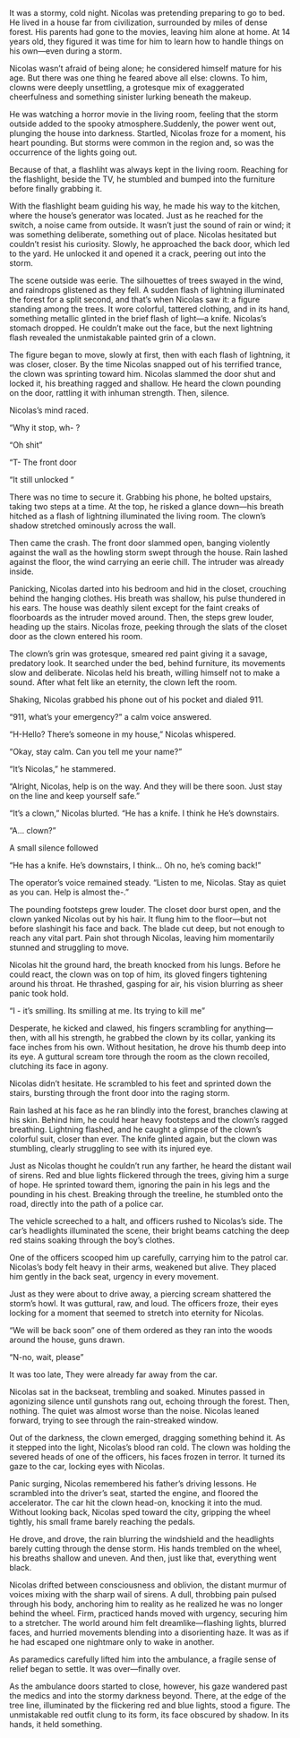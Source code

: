 It was a stormy, cold night. Nicolas was pretending preparing to go to bed. He lived in a house far from civilization, surrounded by miles of dense forest. His parents had gone to the movies, leaving him alone at home. At 14 years old, they figured it was time for him to learn how to handle things on his own—even during a storm. 



Nicolas wasn’t afraid of being alone; he considered himself mature for his age. But there was one thing he feared above all else: clowns. To him, clowns were deeply unsettling, a grotesque mix of exaggerated cheerfulness and something sinister lurking beneath the makeup. 



He was watching a horror movie in the living room, feeling that the storm outside added to the spooky atmosphere.Suddenly, the power went out, plunging the house into darkness. Startled, Nicolas froze for a moment, his heart pounding. But storms were common in the region and, so was the occurrence of the lights going out.  



Because of that, a flashliht was always kept in the living room. Reaching for the flashlight, beside the TV, he stumbled and bumped into the furniture before finally grabbing it.   



With the flashlight beam guiding his way, he made his way to the kitchen, where the house’s generator was located. Just as he reached for the switch, a noise came from outside. It wasn’t just the sound of rain or wind; it was something deliberate, something out of place. Nicolas hesitated but couldn’t resist his curiosity. Slowly, he approached the back door, which led to the yard. He unlocked it and opened it a crack, peering out into the storm. 



The scene outside was eerie. The silhouettes of trees swayed in the wind, and raindrops glistened as they fell. A sudden flash of lightning illuminated the forest for a split second, and that’s when Nicolas saw it: a figure standing among the trees. It wore colorful, tattered clothing, and in its hand, something metallic glinted in the brief flash of light—a knife. Nicolas’s stomach dropped. He couldn’t make out the face, but the next lightning flash revealed the unmistakable painted grin of a clown. 



The figure began to move, slowly at first, then with each flash of lightning, it was closer, closer. By the time Nicolas snapped out of his terrified trance, the clown was sprinting toward him. Nicolas slammed the door shut and locked it, his breathing ragged and shallow. He heard the clown pounding on the door, rattling it with inhuman strength. Then, silence.   



Nicolas’s mind raced. 



“Why it stop, wh- ? 



“Oh shit” 



“T- The front door  



“It still unlocked “ 



There was no time to secure it. Grabbing his phone, he bolted upstairs, taking two steps at a time. At the top, he risked a glance down—his breath hitched as a flash of lightning illuminated the living room. The clown’s shadow stretched ominously across the wall. 



Then came the crash. The front door slammed open, banging violently against the wall as the howling storm swept through the house. Rain lashed against the floor, the wind carrying an eerie chill. The intruder was already inside. 



Panicking, Nicolas darted into his bedroom and hid in the closet, crouching behind the hanging clothes. His breath was shallow, his pulse thundered in his ears. The house was deathly silent except for the faint creaks of floorboards as the intruder moved around. Then, the steps grew louder, heading up the stairs. Nicolas froze, peeking through the slats of the closet door as the clown entered his room. 



The clown’s grin was grotesque, smeared red paint giving it a savage, predatory look. It searched under the bed, behind furniture, its movements slow and deliberate. Nicolas held his breath, willing himself not to make a sound. After what felt like an eternity, the clown left the room. 



Shaking, Nicolas grabbed his phone out of his pocket and dialed 911. 



“911, what’s your emergency?” a calm voice answered. 



“H-Hello? There’s someone in my house,” Nicolas whispered. 



“Okay, stay calm. Can you tell me your name?” 



“It’s Nicolas,” he stammered. 



“Alright, Nicolas, help is on the way. And they will be there soon. Just stay on the line and keep yourself safe.” 



“It’s a clown,” Nicolas blurted. “He has a knife. I think he He’s downstairs. 



“A... clown?” 



A small silence followed 



“He has a knife. He’s downstairs, I think… Oh no, he’s coming back!” 



The operator’s voice remained steady. “Listen to me, Nicolas. Stay as quiet as you can. Help is almost the-.” 



The pounding footsteps grew louder. The closet door burst open, and the clown yanked Nicolas out by his hair. It flung him to the floor—but not before slashingit his face and back. The blade cut deep, but not enough to reach any vital part. Pain shot through Nicolas, leaving him momentarily stunned and struggling to move. 



Nicolas hit the ground hard, the breath knocked from his lungs. Before he could react, the clown was on top of him, its gloved fingers tightening around his throat. He thrashed, gasping for air, his vision blurring as sheer panic took hold. 



“I - it’s smilling. Its smilling at me. Its trying to kill me”  



Desperate, he kicked and clawed, his fingers scrambling for anything—then, with all his strength, he grabbed the clown by its collar, yanking its face inches from his own. Without hesitation, he drove his thumb deep into its eye. A guttural scream tore through the room as the clown recoiled, clutching its face in agony. 



Nicolas didn’t hesitate. He scrambled to his feet and sprinted down the stairs, bursting through the front door into the raging storm. 



 



Rain lashed at his face as he ran blindly into the forest, branches clawing at his skin. Behind him, he could hear heavy footsteps and the clown’s ragged breathing. Lightning flashed, and he caught a glimpse of the clown’s colorful suit, closer than ever. The knife glinted again, but the clown was stumbling, clearly struggling to see with its injured eye. 



Just as Nicolas thought he couldn’t run any farther, he heard the distant wail of sirens. Red and blue lights flickered through the trees, giving him a surge of hope. He sprinted toward them, ignoring the pain in his legs and the pounding in his chest. Breaking through the treeline, he stumbled onto the road, directly into the path of a police car. 



The vehicle screeched to a halt, and officers rushed to Nicolas’s side. The car’s headlights illuminated the scene, their bright beams catching the deep red stains soaking through the boy’s clothes. 



One of the officers scooped him up carefully, carrying him to the patrol car. Nicolas’s body felt heavy in their arms, weakened but alive. They placed him gently in the back seat, urgency in every movement. 



Just as they were about to drive away, a piercing scream shattered the storm’s howl. It was guttural, raw, and loud. The officers froze, their eyes locking for a moment that seemed to stretch into eternity for Nicolas.  



 “We will be back soon” one of them ordered as they ran into the woods around the house, guns drawn. 



“N-no, wait, please” 



It was too late, They were already far away from the car.  



Nicolas sat in the backseat, trembling and soaked. Minutes passed in agonizing silence until gunshots rang out, echoing through the forest. Then, nothing. The quiet was almost worse than the noise. Nicolas leaned forward, trying to see through the rain-streaked window. 



Out of the darkness, the clown emerged, dragging something behind it. As it stepped into the light, Nicolas’s blood ran cold. The clown was holding the severed heads of one of the officers, his faces frozen in terror. It turned its gaze to the car, locking eyes with Nicolas. 



Panic surging, Nicolas remembered his father’s driving lessons. He scrambled into the driver’s seat, started the engine, and floored the accelerator. The car hit the clown head-on, knocking it into the mud. Without looking back, Nicolas sped toward the city, gripping the wheel tightly, his small frame barely reaching the pedals.  



He drove, and drove, the rain blurring the windshield and the headlights barely cutting through the dense storm. His hands trembled on the wheel, his breaths shallow and uneven. And then, just like that, everything went black. 



Nicolas drifted between consciousness and oblivion, the distant murmur of voices mixing with the sharp wail of sirens. A dull, throbbing pain pulsed through his body, anchoring him to reality as he realized he was no longer behind the wheel. Firm, practiced hands moved with urgency, securing him to a stretcher. The world around him felt dreamlike—flashing lights, blurred faces, and hurried movements blending into a disorienting haze. It was as if he had escaped one nightmare only to wake in another. 



As paramedics carefully lifted him into the ambulance, a fragile sense of relief began to settle. It was over—finally over.  



As the ambulance doors started to close, however, his gaze wandered past the medics and into the stormy darkness beyond. There, at the edge of the tree line, illuminated by the flickering red and blue lights, stood a figure. The unmistakable red outfit clung to its form, its face obscured by shadow. In its hands, it held something.